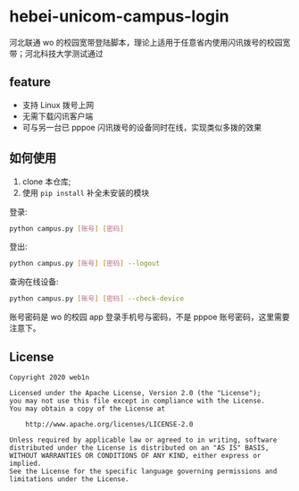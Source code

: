 # hebei-unicom-campus-login
河北联通 wo 的校园宽带登陆脚本，理论上适用于任意省内使用闪讯拨号的校园宽带；河北科技大学测试通过

## feature
 - 支持 Linux 拨号上网
 - 无需下载闪讯客户端
 - 可与另一台已 pppoe 闪讯拨号的设备同时在线，实现类似多拨的效果

## 如何使用
1. clone 本仓库;
2. 使用 ``` pip install ``` 补全未安装的模块

登录:
```bash
python campus.py [账号] [密码]
```
登出:
```bash
python campus.py [账号] [密码] --logout
```
查询在线设备:
```bash
python campus.py [账号] [密码] --check-device
```
账号密码是 wo 的校园 app 登录手机号与密码，不是 pppoe 账号密码，这里需要注意下。

## License
```
Copyright 2020 web1n

Licensed under the Apache License, Version 2.0 (the "License");
you may not use this file except in compliance with the License.
You may obtain a copy of the License at

    http://www.apache.org/licenses/LICENSE-2.0

Unless required by applicable law or agreed to in writing, software
distributed under the License is distributed on an "AS IS" BASIS,
WITHOUT WARRANTIES OR CONDITIONS OF ANY KIND, either express or implied.
See the License for the specific language governing permissions and
limitations under the License.
```
